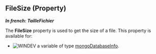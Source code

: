 
## FileSize (Property)

***In french: TailleFichier***
	



<a name="XUse"></a>
<a name="Use"></a>
<a name="description"></a>
The **FileSize** property is used to get the size of a file. This property is available for: 

- ![WINDEV](https://doc.pcsoft.fr/ext/images/us/WD.png) a variable of type [mongoDatabaseInfo](../WDLang4/1000022412.md).




